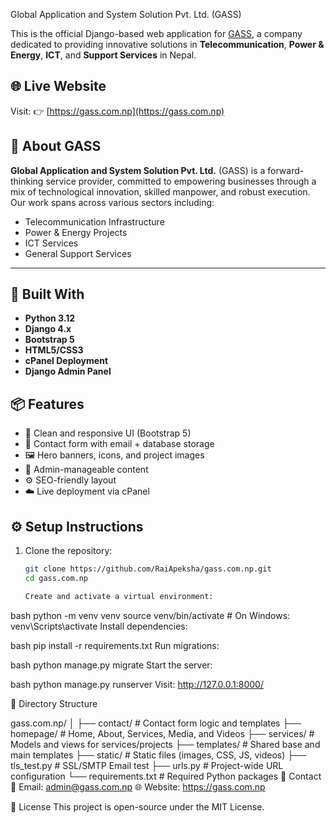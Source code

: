  Global Application and System Solution Pvt. Ltd. (GASS)

This is the official Django-based web application for [GASS](https://gass.com.np), a company dedicated to providing innovative solutions in **Telecommunication**, **Power & Energy**, **ICT**, and **Support Services** in Nepal.

## 🌐 Live Website

Visit: 👉 [https://gass.com.np](https://gass.com.np)

## 🚀 About GASS

**Global Application and System Solution Pvt. Ltd.** (GASS) is a forward-thinking service provider, committed to empowering businesses through a mix of technological innovation, skilled manpower, and robust execution. Our work spans across various sectors including:

- Telecommunication Infrastructure
- Power & Energy Projects
- ICT Services
- General Support Services

---

## 🧱 Built With

- **Python 3.12**
- **Django 4.x**
- **Bootstrap 5**
- **HTML5/CSS3**
- **cPanel Deployment**
- **Django Admin Panel**
## 📦 Features

- 🧾 Clean and responsive UI (Bootstrap 5)
- 💬 Contact form with email + database storage
- 🖼️ Hero banners, icons, and project images
- 📁 Admin-manageable content
- ⚙️ SEO-friendly layout
- ☁️ Live deployment via cPanel

## ⚙️ Setup Instructions

1. Clone the repository:

   ```bash
   git clone https://github.com/RaiApeksha/gass.com.np.git
   cd gass.com.np

   Create and activate a virtual environment:

bash
python -m venv venv
source venv/bin/activate  # On Windows: venv\Scripts\activate
Install dependencies:

bash
pip install -r requirements.txt
Run migrations:

bash
python manage.py migrate
Start the server:

bash
python manage.py runserver
Visit: http://127.0.0.1:8000/

📂 Directory Structure


gass.com.np/
│
├── contact/              # Contact form logic and templates
├── homepage/             # Home, About, Services, Media, and Videos
├── services/             # Models and views for services/projects
├── templates/            # Shared base and main templates
├── static/               # Static files (images, CSS, JS, videos)
├── tls_test.py           # SSL/SMTP Email test
├── urls.py               # Project-wide URL configuration
└── requirements.txt      # Required Python packages
🙋 Contact
📧 Email: admin@gass.com.np
🌐 Website: https://gass.com.np

📄 License
This project is open-source under the MIT License.
